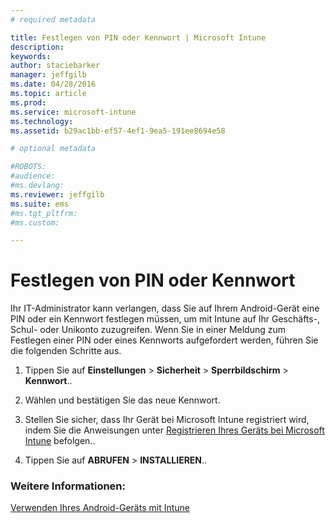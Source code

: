 ```yaml
---
# required metadata

title: Festlegen von PIN oder Kennwort | Microsoft Intune
description:
keywords:
author: staciebarker
manager: jeffgilb
ms.date: 04/28/2016
ms.topic: article
ms.prod:
ms.service: microsoft-intune
ms.technology:
ms.assetid: b29ac1bb-ef57-4ef1-9ea5-191ee8694e58

# optional metadata

#ROBOTS:
#audience:
#ms.devlang:
ms.reviewer: jeffgilb
ms.suite: ems
#ms.tgt_pltfrm:
#ms.custom:

---
```



# Festlegen von PIN oder Kennwort

Ihr IT-Administrator kann verlangen, dass Sie auf Ihrem Android-Gerät eine PIN oder ein Kennwort festlegen müssen, um mit Intune auf Ihr Geschäfts-, Schul- oder Unikonto zuzugreifen. Wenn Sie in einer Meldung zum Festlegen einer PIN oder eines Kennworts aufgefordert werden, führen Sie die folgenden Schritte aus.

1.  Tippen Sie auf  **Einstellungen** &gt; **Sicherheit** &gt; **Sperrbildschirm** &gt; **Kennwort**..

2.  Wählen und bestätigen Sie das neue Kennwort.

3.  Stellen Sie sicher, dass Ihr Gerät bei Microsoft Intune registriert wird, indem Sie die Anweisungen unter [Registrieren Ihres Geräts bei Microsoft Intune](enroll-your-device-in-Intune-android.md) befolgen..

4.  Tippen Sie auf **ABRUFEN** &gt; **INSTALLIEREN**..

### Weitere Informationen:
[Verwenden Ihres Android-Geräts mit Intune](using-your-android-device-with-intune.md)

<!--HONumber=May16_HO1-->


